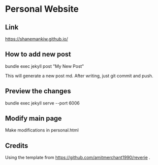 # Personal Website

## Link
https://shanemankiw.github.io/

## How to add new post

bundle exec jekyll post "My New Post"

This will generate a new post md. After writing, just git commit and push.

## Preview the changes

bundle exec jekyll serve --port 6006

## Modify main page

Make modifications in personal.html

## Credits
Using the template from https://github.com/amitmerchant1990/reverie .